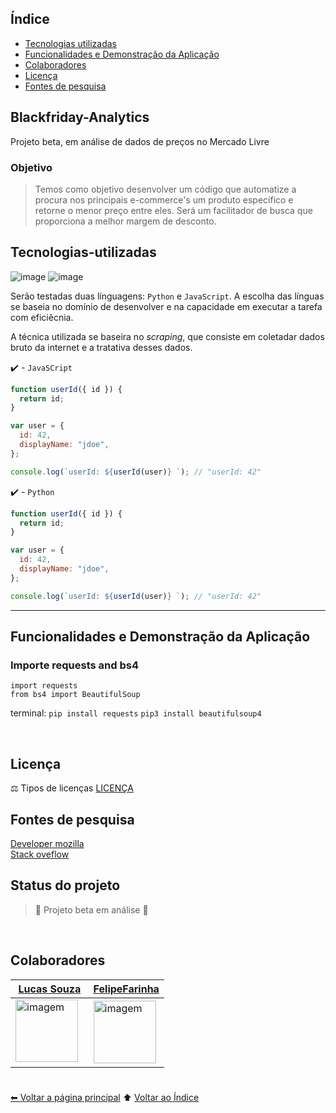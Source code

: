 ## Índice

- [Tecnologias utilizadas](#tecnologias-utilizadas)
- [Funcionalidades e Demonstração da Aplicação](#funcionalidades-e-demonstração-da-aplicação)
- [Colaboradores](#colaboradores)
- [Licença](#licença)
- [Fontes de pesquisa](#fontes-de-pesquisa)

## Blackfriday-Analytics
Projeto beta, em análise de dados de preços no Mercado Livre

### Objetivo

> Temos como objetivo desenvolver um código que automatize a procura nos principais e-commerce's um produto específico e retorne o menor preço entre eles.
> Será um facilitador de busca que proporciona a melhor margem de desconto.

## Tecnologias-utilizadas

![image](https://img.shields.io/badge/Python-FFD43B?style=for-the-badge&logo=python&logoColor=blue)
![image](https://img.shields.io/badge/JavaScript-323330?style=for-the-badge&logo=javascript&logoColor=F7DF1E)

Serão testadas duas línguagens: `Python` e `JavaScript`. A escolha das línguas se baseia no domínio de desenvolver e na capacidade em executar a tarefa com eficiêcnia.

A técnica utilizada se baseira no _scraping_, que consiste em coletadar dados bruto da internet e a tratativa desses dados.

>   <!-- [link](link.md) e *itálico* -->

<!-- <div align="center">
  <img height="160em" src="https://github-readme-stats.vercel.app/api/top-langs/?username=FelipeFarinha/Farinhoso&layout=compact&langs_count=7&theme=github_dark"/>
</div> -->

✔️ - `JavaSCript`

```js
function userId({ id }) {
  return id;
}

var user = {
  id: 42,
  displayName: "jdoe",
};

console.log(`userId: ${userId(user)} `); // "userId: 42"
```

✔️ - `Python`

```js
function userId({ id }) {
  return id;
}

var user = {
  id: 42,
  displayName: "jdoe",
};

console.log(`userId: ${userId(user)} `); // "userId: 42"
```

---

## Funcionalidades e Demonstração da Aplicação

### Importe requests and bs4

```Py
import requests
from bs4 import BeautifulSoup
```

terminal:
`pip install requests`
`pip3 install beautifulsoup4`

<br>

## Licença

⚖ Tipos de licenças [LICENÇA](LICENSE.md)
<br>

## Fontes de pesquisa

[Developer mozilla](https://developer.mozilla.org/pt-BR/docs/Web/CSS)<br>
[Stack oveflow](https://pt.stackoverflow.com/)

## Status do projeto

> :construction: Projeto beta em análise :construction:

<br>

## Colaboradores

| [Lucas Souza](https://github.com/O-DESERTOR-DA-MATRIX)                                          | [FelipeFarinha](https://github.com/felipefarinha/)                                            |
| ----------------------------------------------------------------------------------------------- | --------------------------------------------------------------------------------------------- |
| <img src="https://avatars.githubusercontent.com/u/51382097?v=4" width="100px;" alt="imagem"/>   | <img src="https://avatars.githubusercontent.com/u/61066061?v=4" width="100px;" alt="imagem"/> |

#

[⬅ Voltar a página principal](https://github.com/felipefarinha) ⬆️ [Voltar ao Índice](#índice)
